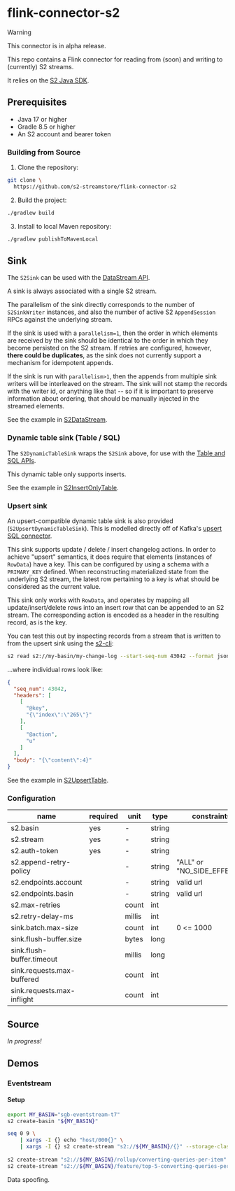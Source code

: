 # flink-connector-s2

> [!WARNING]
> This connector is in alpha release.

This repo contains a Flink connector for reading from (soon) and writing to (currently) S2 streams.

It relies on the [S2 Java SDK](https://github.com/s2-streamstore/s2-sdk-java).

## Prerequisites

- Java 17 or higher
- Gradle 8.5 or higher
- An S2 account and bearer token

### Building from Source

1. Clone the repository:

```bash
git clone \
  https://github.com/s2-streamstore/flink-connector-s2
```

2. Build the project:

```bash
./gradlew build
```

3. Install to local Maven repository:

```bash
./gradlew publishToMavenLocal
```

## Sink

The `S2Sink` can be used with
the [DataStream API](https://nightlies.apache.org/flink/flink-docs-release-1.19/docs/dev/datastream/overview/).

A sink is always associated with a single S2 stream.

The parallelism of the sink directly corresponds to the number of `S2SinkWriter` instances, and also
the number of active S2 `AppendSession` RPCs against the underlying stream.

If the sink is used with a `parallelism=1`,
then the order in which elements are received by the sink should be identical to the order in which
they become persisted on the S2 stream. If retries are configured, however, **there could be
duplicates**, as the sink does not currently support a mechanism for idempotent appends.

If the sink is run with `parallelism>1`, then the appends from multiple sink writers will be
interleaved on the stream. The sink will not stamp the records with the writer id, or anything like
that -- so if it is important to preserve information about ordering, that should be manually
injected in the streamed elements.

See the example
in [S2DataStream](https://github.com/s2-streamstore/flink-connector-s2/blob/main/app/src/main/java/org/example/app/S2DataStream.java).

### Dynamic table sink (Table / SQL)

The `S2DynamicTableSink` wraps the `S2Sink` above, for use with
the [Table and SQL APIs](https://nightlies.apache.org/flink/flink-docs-release-1.19/docs/dev/table/overview/).

This dynamic table only supports inserts.

See the example
in [S2InsertOnlyTable](https://github.com/s2-streamstore/flink-connector-s2/blob/main/app/src/main/java/org/example/app/S2InsertOnlyTable.java).

### Upsert sink

An upsert-compatible dynamic table sink is also provided (`S2UpsertDynamicTableSink`). This is
modelled directly off of Kafka's
[upsert SQL connector](https://nightlies.apache.org/flink/flink-docs-release-1.19/docs/connectors/table/upsert-kafka/).

This sink supports update / delete / insert changelog actions. In order to achieve "upsert"
semantics, it does require that elements (instances of `RowData`) have a key. This can be configured
by using a schema with a `PRIMARY_KEY` defined. When reconstructing materialized state from the
underlying S2 stream, the latest row pertaining to a key is what should be considered as the current
value.

This sink only works with `RowData`, and operates by mapping all update/insert/delete rows into an
insert row that can be appended to an S2 stream. The corresponding action is encoded as a header in
the resulting record, as is the key.

You can test this out by inspecting records from a stream that is written to from the upsert sink
using the [s2-cli](https://github.com/s2-streamstore/s2-cli):

```bash
s2 read s2://my-basin/my-change-log --start-seq-num 43042 --format json
```

...where individual rows look like:

```json
{
  "seq_num": 43042,
  "headers": [
    [
      "@key",
      "{\"index\":\"265\"}"
    ],
    [
      "@action",
      "u"
    ]
  ],
  "body": "{\"content\":4}"
}
```

See the example
in [S2UpsertTable](https://github.com/s2-streamstore/flink-connector-s2/blob/main/app/src/main/java/org/example/app/S2UpsertTable.java).

### Configuration

| name                       | required | unit   | type   | constraints                | via |
|----------------------------|----------|--------|--------|----------------------------|-----|
| s2.basin                   | yes      | -      | string |                            |     |
| s2.stream                  | yes      | -      | string |                            |     |
| s2.auth-token              | yes      | -      | string |                            |     |
| s2.append-retry-policy     |          | -      | string | "ALL" or "NO_SIDE_EFFECTS" |     |
| s2.endpoints.account       |          | -      | string | valid url                  |     |
| s2.endpoints.basin         |          | -      | string | valid url                  |     |
| s2.max-retries             |          | count  | int    |                            |     |
| s2.retry-delay-ms          |          | millis | int    |                            |     |
| sink.batch.max-size        |          | count  | int    | 0 <= 1000                  |     |
| sink.flush-buffer.size     |          | bytes  | long   |                            |     |
| sink.flush-buffer.timeout  |          | millis | long   |                            |     |
| sink.requests.max-buffered |          | count  | int    |                            |     |
| sink.requests.max-inflight |          | count  | int    |                            |     |

## Source

_In progress!_

## Demos

### Eventstream

#### Setup

```bash
export MY_BASIN="sgb-eventstream-t7"
s2 create-basin "${MY_BASIN}"

seq 0 9 \
	| xargs -I {} echo "host/000{}" \
	| xargs -I {} s2 create-stream "s2://${MY_BASIN}/{}" --storage-class standard -r 1w
	
s2 create-stream "s2://${MY_BASIN}/rollup/converting-queries-per-item" --storage-class standard -r 1w
s2 create-stream "s2://${MY_BASIN}/feature/top-5-converting-queries-per-item" --storage-class standard -r 1w

```

Data spoofing.


